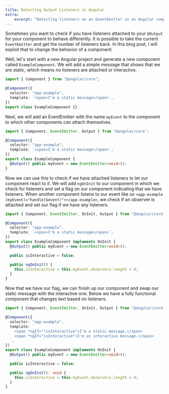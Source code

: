 ```yaml
---
title: Detecting Output Listeners in Angular
extra:
    excerpt: "Detecting listeners on an EventEmitter in an Angular component."
---
```


Sometimes you want to check if you have listeners attached to your `@Output` for your component to behave differently.
It is possible to take the current `EventEmitter` and get the number of listeners back.
In this blog post, I will exploit that to change the behavior of a component.

Well, let's start with a new Angular project and generate a new component called `ExampleComponent`.
We will add a simple message that shows that we are static, which means no listeners are attached or interactive.

```typescript
import { Component } from "@angular/core";

@Component({
  selector: "app-example",
  template: `<span>I'm a static message</span>`,
})
export class ExampleComponent {}
```

Next, we will add an EventEmitter with the name `myEvent` to the component to which other components can attach themselves.

```typescript
import { Component, EventEmitter, Output } from "@angular/core";

@Component({
  selector: "app-example",
  template: `<span>I'm a static message</span>`,
})
export class ExampleComponent {
  @Output() public myEvent = new EventEmitter<void>();
}
```

Now we can use this to check if we have attached listeners to let our component react to it.
We will add `ngOnInit` to our component in which we check for listeners and set a flag on our component indicating that we have listeners.
When another component listens to our event like so `<app-example (myEvent)="handle($event)"></app-example>`, we check if an observer is attached and set our flag if we have any listeners.

```typescript
import { Component, EventEmitter, OnInit, Output } from "@angular/core";

@Component({
  selector: "app-example",
  template: `<span>I'm a static message</span>`,
})
export class ExampleComponent implements OnInit {
  @Output() public myEvent = new EventEmitter<void>();

  public isInteractive = false;

  public ngOnInit() {
    this.isInteractive = this.myEvent.observers.length > 0;
  }
}
```

Now that we have our flag, we can finish up our component and swap our static message with the interactive one.
Below we have a fully functional component that changes text based on listeners.

```typescript
import { Component, EventEmitter, OnInit, Output } from "@angular/core";

@Component({
  selector: "app-example",
  template: `
    <span *ngIf="!isInteractive">I'm a static message.</span>
    <span *ngIf="isInteractive">I'm an interactive message.</span>
  `,
})
export class ExampleComponent implements OnInit {
  @Output() public myEvent = new EventEmitter<void>();

  public isInteractive = false;

  public ngOnInit(): void {
    this.isInteractive = this.myEvent.observers.length > 0;
  }
}
```
